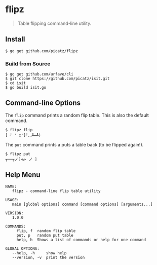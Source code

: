 # flipz 
> Table flipping command-line utility.

## Install

```
$ go get github.com/picatz/flipz
```

### Build from Source

```shell
$ go get github.com/urfave/cli
$ git clone https://github.com/picatz/isit.git
$ cd isit
$ go build isit.go
```

## Command-line Options

The `flip` command prints a random flip table. This is also the default command.

```shell
$ flipz flip
[ ╯ ' □']╯︵┻━┻)
```

The `put` command prints a puts a table back (to be flipped again!).

```shell
$ flipz put
┬──┬ノ[･ω･ ノ ]
```

## Help Menu

```
NAME:
   flipz - command-line flip table utility

USAGE:
   main [global options] command [command options] [arguments...]

VERSION:
   1.0.0

COMMANDS:
     flip, f  random flip table
     put, p   random put table
     help, h  Shows a list of commands or help for one command

GLOBAL OPTIONS:
   --help, -h     show help
   --version, -v  print the version
```
